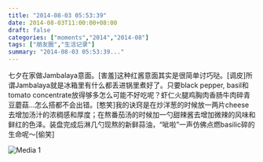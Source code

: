 ```yaml
---
title: "2014-08-03 05:53:39"
date: 2014-08-03T11:00:00+08:00
draft: false
categories: ["moments","2014","2014-08"]
tags: ["朋友圈","生活记录"]
summary: "2014-08-03 05:53:39..."
---
```


七夕在家做Jambalaya意面。[害羞]这种红酱意面其实是很简单讨巧哒。[调皮]所谓Jambalaya就是冰箱里有什么都丢进锅里煮好了。只要black pepper, basil和tomato concentrate放得够多怎么可能不好吃呢？虾仁火腿鸡胸肉香肠牛肉碎青豆蘑菇…怎么搭都不会出错。[憨笑]我的诀窍是在炒洋葱的时候放一两片cheese去增加汤汁的浓稠感和厚度；在熬番茄汤的时候加一勺甜辣酱去增加微辣的风味和鲜红的色泽。装盘完成后淋几勺现熬的新鲜蒜油，“呲啦”一声仿佛点燃basilic碎的生命呢～[偷笑]

![Media 1](/Moments/photos/2014-08-03/201408030553390.jpg)

